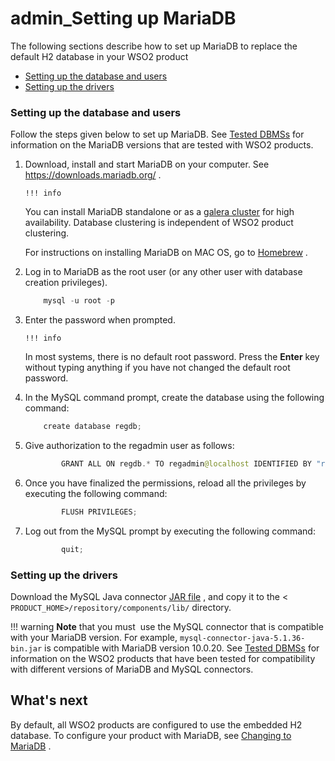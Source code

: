 # admin\_Setting up MariaDB

The following sections describe how to set up MariaDB to replace the default H2 database in your WSO2 product

-   [Setting up the database and users](#admin_SettingupMariaDB-Settingupthedatabaseandusers)
-   [Setting up the drivers](#admin_SettingupMariaDB-Settingupthedrivers)

### Setting up the database and users

Follow the steps given below to set up MariaDB. See [Tested DBMSs](https://docs.wso2.com/display/compatibility/Tested+DBMSs) for information on the MariaDB versions that are tested with WSO2 products.

1.  Download, install and start MariaDB on your computer. See <https://downloads.mariadb.org/> .

        !!! info
    You can install MariaDB standalone or as a [galera cluster](/assets/attachments/126562397/126562405.png) for high availability. Database clustering is independent of WSO2 product clustering.

    For instructions on installing MariaDB on MAC OS, go to [Homebrew](http://brew.sh/) .


2.  Log in to MariaDB as the root user (or any other user with database creation privileges).

    ``` java
        mysql -u root -p
    ```

3.  Enter the password when prompted.

        !!! info
    In most systems, there is no default root password. Press the **Enter** key without typing anything if you have not changed the default root password.


4.  In the MySQL command prompt, create the database using the following command:

    ``` java
        create database regdb;
    ```

5.  Give authorization to the regadmin user as follows:

    ``` java
            GRANT ALL ON regdb.* TO regadmin@localhost IDENTIFIED BY "regadmin";
    ```

6.  Once you have finalized the permissions, reload all the privileges by executing the following command:

    ``` java
            FLUSH PRIVILEGES;
    ```

7.  Log out from the MySQL prompt by executing the following command:

    ``` java
            quit;
    ```

### Setting up the drivers

Download the MySQL Java connector [JAR file](http://dev.mysql.com/downloads/connector/j/5.1.html) , and copy it to the &lt; `PRODUCT_HOME>/repository/components/lib/` directory.

!!! warning
**Note** that you must  use the MySQL connector that is compatible with your MariaDB version. For example, `mysql-connector-java-5.1.36-bin.jar` is compatible with MariaDB version 10.0.20. See [Tested DBMSs](https://docs.wso2.com/display/compatibility/Tested+DBMSs) for information on the WSO2 products that have been tested for compatibility with different versions of MariaDB and MySQL connectors.


## What's next

By default, all WSO2 products are configured to use the embedded H2 database. To configure your product with MariaDB, see [Changing to MariaDB](https://docs.wso2.com/display/ADMIN44x/Changing+to+MariaDB) .

